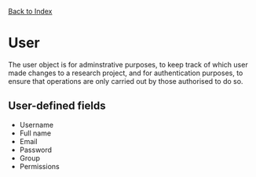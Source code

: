[Back to Index](index.md)

# User

The user object is for adminstrative purposes, to keep track of which user made changes to a research project, and for authentication purposes, to ensure that operations are only carried out by those authorised to do so.

## User-defined fields

- Username
- Full name
- Email
- Password
- Group
- Permissions